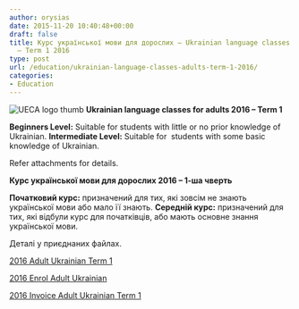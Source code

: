 ```yaml
---
author: orysias
date: 2015-11-20 10:40:48+00:00
draft: false
title: Курс української мови для дорослих – Ukrainian language classes for adults
  – Term 1 2016
type: post
url: /education/ukrainian-language-classes-adults-term-1-2016/
categories:
- Education
---
```


![UECA logo thumb](http://www.ozeukes.com/wp-content/uploads/2012/08/UECA-logo-thumb.jpg)
**Ukrainian language classes for adults 2016 – Term 1**

**Beginners Level:** Suitable for students with little or no prior knowledge of Ukrainian.
**Intermediate Level:** Suitable for  students with some basic knowledge of Ukrainian.

Refer attachments for details.

**Курс української мови для дорослих 2016 – 1-ша чверть**

**Початковий курс:** призначений для тих, які зовсім не знають української мови або мало її знають.
**Середній курс:** призначений для тих, які відбули курс для початківців, або мають oсновне знання української мови.

Деталі у приєднаних файлах.

[2016 Adult Ukrainian Term 1](http://www.ozeukes.com/wp-content/uploads/2015/11/2016-Adult-Ukrainian-Term1.doc)

[2016 Enrol Adult Ukrainian](http://www.ozeukes.com/wp-content/uploads/2015/11/2016-Enrol-Adult-Ukrainian.doc)

[2016 Invoice Adult Ukrainian Term 1](http://www.ozeukes.com/wp-content/uploads/2015/11/2016-Invoice-Adult-Ukrainian-Term-1.doc)
